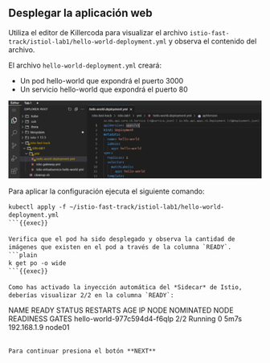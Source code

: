 ## Desplegar la aplicación web

Utiliza el editor de Killercoda para visualizar el archivo `istio-fast-track/istiol-lab1/hello-world-deployment.yml` y observa el contenido del archivo.

El archivo `hello-world-deployment.yml` creará:
* Un pod hello-world que expondrá el puerto 3000
* Un servicio hello-world que expondrá el puerto 80

![Explorer](https://github.com/Ivan-Ferreira-GH/killercoda/blob/main/istio-fast-track/scenario1/step3/explorer-hello-world.deployment.png?raw=true "Explorer")

Para aplicar la configuración ejecuta el siguiente comando:

```plain
kubectl apply -f ~/istio-fast-track/istiol-lab1/hello-world-deployment.yml
```{{exec}}

Verifica que el pod ha sido desplegado y observa la cantidad de imágenes que existen en el pod a través de la columna `READY`.
```plain
k get po -o wide
```{{exec}}

Como has activado la inyección automática del *Sidecar* de Istio, deberías visualizar 2/2 en la columna `READY`:
```
NAME                          READY   STATUS    RESTARTS   AGE    IP            NODE     NOMINATED NODE   READINESS GATES
hello-world-977c594d4-f6qlp   2/2     Running   0          5m7s   192.168.1.9   node01   <none>           <none>
```

Para continuar presiona el botón **NEXT**
